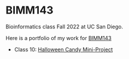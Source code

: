 # BIMM143
Bioinformatics class Fall 2022 at UC San Diego.

Here is a portfolio of my work for [BIMM143](https://bioboot.github.io/bimm143_F22/)


- Class 10: [Halloween Candy Mini-Project]()
